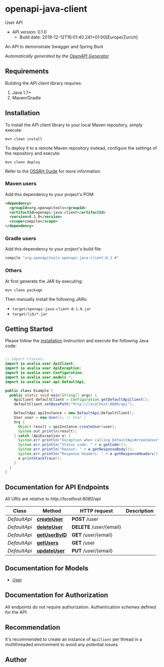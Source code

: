 # openapi-java-client

User API
- API version: 0.1.0
  - Build date: 2019-12-12T16:01:40.241+01:00[Europe/Zurich]

An API to demonstrate Swagger and Spring Boot


*Automatically generated by the [OpenAPI Generator](https://openapi-generator.tech)*


## Requirements

Building the API client library requires:
1. Java 1.7+
2. Maven/Gradle

## Installation

To install the API client library to your local Maven repository, simply execute:

```shell
mvn clean install
```

To deploy it to a remote Maven repository instead, configure the settings of the repository and execute:

```shell
mvn clean deploy
```

Refer to the [OSSRH Guide](http://central.sonatype.org/pages/ossrh-guide.html) for more information.

### Maven users

Add this dependency to your project's POM:

```xml
<dependency>
  <groupId>org.openapitools</groupId>
  <artifactId>openapi-java-client</artifactId>
  <version>0.1.0</version>
  <scope>compile</scope>
</dependency>
```

### Gradle users

Add this dependency to your project's build file:

```groovy
compile "org.openapitools:openapi-java-client:0.1.0"
```

### Others

At first generate the JAR by executing:

```shell
mvn clean package
```

Then manually install the following JARs:

* `target/openapi-java-client-0.1.0.jar`
* `target/lib/*.jar`

## Getting Started

Please follow the [installation](#installation) instruction and execute the following Java code:

```java

// Import classes:
import io.avalia.user.ApiClient;
import io.avalia.user.ApiException;
import io.avalia.user.Configuration;
import io.avalia.user.models.*;
import io.avalia.user.api.DefaultApi;

public class Example {
  public static void main(String[] args) {
    ApiClient defaultClient = Configuration.getDefaultApiClient();
    defaultClient.setBasePath("http://localhost:8080/api");

    DefaultApi apiInstance = new DefaultApi(defaultClient);
    User user = new User(); // User | 
    try {
      Object result = apiInstance.createUser(user);
      System.out.println(result);
    } catch (ApiException e) {
      System.err.println("Exception when calling DefaultApi#createUser");
      System.err.println("Status code: " + e.getCode());
      System.err.println("Reason: " + e.getResponseBody());
      System.err.println("Response headers: " + e.getResponseHeaders());
      e.printStackTrace();
    }
  }
}

```

## Documentation for API Endpoints

All URIs are relative to *http://localhost:8080/api*

Class | Method | HTTP request | Description
------------ | ------------- | ------------- | -------------
*DefaultApi* | [**createUser**](docs/DefaultApi.md#createUser) | **POST** /user | 
*DefaultApi* | [**deleteUser**](docs/DefaultApi.md#deleteUser) | **DELETE** /user/{email} | 
*DefaultApi* | [**getUserByID**](docs/DefaultApi.md#getUserByID) | **GET** /user/{email} | 
*DefaultApi* | [**getUsers**](docs/DefaultApi.md#getUsers) | **GET** /user | 
*DefaultApi* | [**updateUser**](docs/DefaultApi.md#updateUser) | **PUT** /user/{email} | 


## Documentation for Models

 - [User](docs/User.md)


## Documentation for Authorization

All endpoints do not require authorization.
Authentication schemes defined for the API:

## Recommendation

It's recommended to create an instance of `ApiClient` per thread in a multithreaded environment to avoid any potential issues.

## Author



